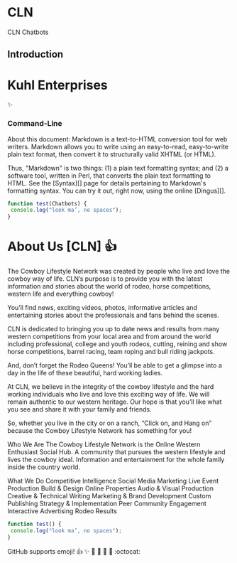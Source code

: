 # CLN
CLN Chatbots

Introduction
------------
  # Kuhl Enterprises
:sparkles:

### Command-Line ###
About this document: Markdown is a text-to-HTML conversion tool for web writers. Markdown
allows you to write using an easy-to-read, easy-to-write plain text
format, then convert it to structurally valid XHTML (or HTML).

Thus, "Markdown" is two things: (1) a plain text formatting syntax;
and (2) a software tool, written in Perl, that converts the plain text
formatting to HTML. See the [Syntax][] page for details pertaining to
Markdown's formatting syntax. You can try it out, right now, using the
online [Dingus][].

```javascript
function test(Chatbots) {
 console.log("look ma’, no spaces");
}
```

About Us [CLN] :+1:
================

The Cowboy Lifestyle Network was created by people who live and love the cowboy way of life. CLN’s purpose is to provide you with the latest information and stories about the world of rodeo, horse competitions, western life and everything cowboy!

You’ll find news, exciting videos, photos, informative articles and entertaining stories about the professionals and fans behind the scenes.

CLN is dedicated to bringing you up to date news and results from many western competitions from your local area and from around the world including professional, college and youth rodeos, cutting, reining and show horse competitions, barrel racing, team roping and bull riding jackpots.

And, don’t forget the Rodeo Queens! You’ll be able to get a glimpse into a day in the life of these beautiful, hard working ladies.

At CLN, we believe in the integrity of the cowboy lifestyle and the hard working individuals who live and love this exciting way of life. We will remain authentic to our western heritage. Our hope is that you’ll like what you see and share it with your family and friends.

So, whether you live in the city or on a ranch, “Click on, and Hang on” because the Cowboy Lifestyle Network has something for you!

Who We Are
The Cowboy Lifestyle Network is the Online Western Enthusiast Social Hub. A community that pursues the western lifestyle and lives the cowboy ideal. Information and entertainment for the whole family inside the country world.

What We Do
Competitive Intelligence
Social Media Marketing
Live Event Production
Build & Design Online Properties
Audio & Visual Production
Creative & Technical Writing
Marketing & Brand Development
Custom Publishing
Strategy & Implementation
Peer Community Engagement
Interactive Advertising
Rodeo Results


```javascript
function test() {
 console.log("look ma’, no spaces");
}
```

GitHub supports emoji!
:+1: :sparkles: :camel: :tada:
:rocket: :metal: :octocat:
